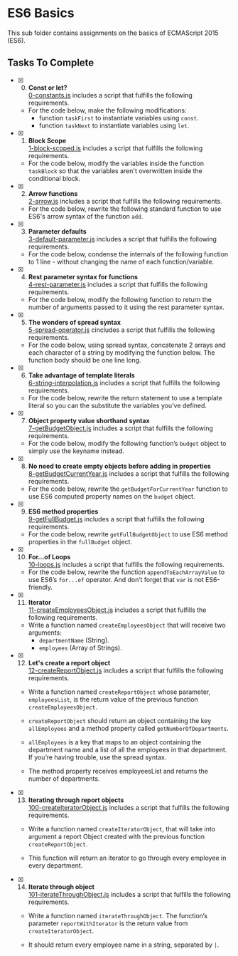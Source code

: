 # ES6 Basics

This sub folder contains assignments on the basics of ECMAScript 2015 (ES6).

## Tasks To Complete

+ [x] 0. **Const or let?**<br/>[0-constants.js](0-constants.js) includes a script that fulfills the following requirements.
  + For the code below, make the following modifications:
    + function `taskFirst` to instantiate variables using `const`.
    + function `taskNext` to instantiate variables using `let`.
  

+ [x] 1. **Block Scope**<br/>[1-block-scoped.js](1-block-scoped.js) includes a script that fulfills the following requirements.
  + For the code below, modify the variables inside the function `taskBlock` so that the variables aren't overwritten inside the conditional block.


+ [x] 2. **Arrow functions**<br/>[2-arrow.js](2-arrow.js) includes a script that fulfills the following requirements.
  + For the code below, rewrite the following standard function to use ES6's arrow syntax of the function `add`.


+ [x] 3. **Parameter defaults**<br/>[3-default-parameter.js](3-default-parameter.js) includes a script that fulfills the following requirements.
  + For the code below, condense the internals of the following function to 1 line - without changing the name of each function/variable.


+ [x] 4. **Rest parameter syntax for functions**<br/>[4-rest-parameter.js](4-rest-parameter.js) includes a script that fulfills the following requirements.
  + For the code below, modify the following function to return the number of arguments passed to it using the rest parameter syntax.


+ [x] 5. **The wonders of spread syntax**<br/>[5-spread-operator.js](5-spread-operator.js) cincludes a script that fulfills the following requirements.
  + For the code below, using spread syntax, concatenate 2 arrays and each character of a string by modifying the function below. The function body should be one line long.
  

+ [x] 6. **Take advantage of template literals**<br/>[6-string-interpolation.js](6-string-interpolation.js) includes a script that fulfills the following requirements.
  + For the code below, rewrite the return statement to use a template literal so you can the substitute the variables you’ve defined.
 

+ [x] 7. **Object property value shorthand syntax**<br/>[7-getBudgetObject.js](7-getBudgetObject.js) includes a script that fulfills the following requirements.
  + For the code below, modify the following function’s `budget` object to simply use the keyname instead.


+ [x] 8. **No need to create empty objects before adding in properties**<br/>[8-getBudgetCurrentYear.js](8-getBudgetCurrentYear.js) includes a script that fulfills the following requirements.
  + For the code below, rewrite the `getBudgetForCurrentYear` function to use ES6 computed property names on the `budget` object.
 

+ [x] 9. **ES6 method properties**<br/>[9-getFullBudget.js](9-getFullBudget.js) includes a script that fulfills the following requirements.
  + For the code below, rewrite `getFullBudgetObject` to use ES6 method properties in the `fullBudget` object.


+ [x] 10. **For...of Loops**<br/>[10-loops.js](10-loops.js) includes a script that fulfills the following requirements.
  + For the code below, rewrite the function `appendToEachArrayValue` to use ES6’s `for...of` operator. And don’t forget that `var` is not ES6-friendly.
 

+ [x] 11. **Iterator**<br/>[11-createEmployeesObject.js](11-createEmployeesObject.js) includes a script that fulfills the following requirements.
  + Write a function named `createEmployeesObject` that will receive two arguments:
    + `departmentName` (String).
    + `employees` (Array of Strings).


+ [x] 12. **Let's create a report object**<br/>[12-createReportObject.js](12-createReportObject.js) includes a script that fulfills the following requirements.
  + Write a function named `createReportObject` whose parameter, `employeesList`, is the return value of the previous function `createEmployeesObject`.

  + `createReportObject` should return an object containing the key `allEmployees` and a method property called `getNumberOfDepartments`.
  + `allEmployees` is a key that maps to an object containing the department name and a list of all the employees in that department. If you’re having trouble, use the spread syntax.
  + The method property receives employeesList and returns the number of departments.

+ [x] 13. **Iterating through report objects**<br/>[100-createIteratorObject.js](100-createIteratorObject.js) includes a script that fulfills the following requirements.
  + Write a function named `createIteratorObject`, that will take into argument a report Object created with the previous function `createReportObject`.
 
  + This function will return an iterator to go through every employee in every department.

+ [x] 14. **Iterate through object**<br/>[101-iterateThroughObject.js](101-iterateThroughObject.js) includes a script that fulfills the following requirements.
  + Write a function named `iterateThroughObject`. The function’s parameter `reportWithIterator` is the return value from `createIteratorObject`.

  + It should return every employee name in a string, separated by ` | `.
